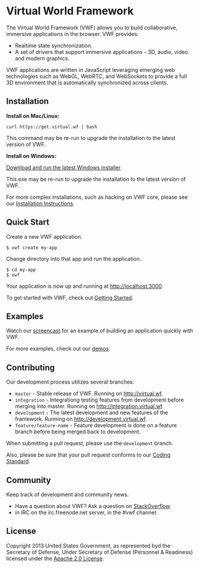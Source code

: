 # Virtual World Framework

The Virtual World Framework (VWF) allows you to build collaborative, immersive applications in the browser. VWF provides:

- Realtime state synchronization.
- A set of drivers that support immersive applications - 3D, audio, video and modern graphics.

VWF applications are written in JavaScript leveraging emerging web technologies such as WebGL, WebRTC, and WebSockets to provide a full 3D environment that is automatically synchronized across clients.

## Installation

**Install on Mac/Linux:**

```
curl https://get.virtual.wf | bash
```

This command may be re-run to upgrade the installation to the latest version of VWF.

**Install on Windows:**

[Download and run the latest Windows installer](http://www.virtual.wf/web/downloads.html).

This exe may be re-run to upgrade the installation to the latest version of VWF.

For more complex installations, such as hacking on VWF core, please see our [Installation Instructions](http://www.virtual.wf/web/docs/install.html).

## Quick Start

Create a new VWF application.

```
$ vwf create my-app
```

Change directory into that app and run the application.

```
$ cd my-app
$ vwf
```

Your application is now up and running at [http://localhost:3000](http://localhost:3000).

To get started with VWF, check out [Getting Started](http://virtual.wf/docs).

## Examples

Watch our [screencast]() for an example of building an application quickly with VWF.

For more examples, check out our [demos](http://www.virtual.wf/web/catalog.html).

## Contributing

Our development process utilizes several branches:

* `master`                - Stable release of VWF. Running on http://virtual.wf.
* `integration`           - Integrationg testing features from development before merging into master. Running on http://integration.virtual.wf.
* `development`           - The latest development and new features of the framework. Running on http://development.virtual.wf.
* `feature/feature-name`  - Feature development is done on a feature branch before being merged back to development.

When submitting a pull request, please use the `development` branch.

Also, please be sure that your pull request conforms to our [Coding Standard](http://redmine.virtualworldframework.com/projects/vwf/wiki/JavaScript_Coding_Standard).

## Community

Keep track of development and community news.

- Have a question about VWF? Ask a question on [StackOverflow](http://stackoverflow.com/questions/tagged/vwf).
- in IRC on the irc.freenode.net server, in the #vwf channel.

## License

Copyright 2013 United States Government, as represented byd the Secretary of Defense, Under Secretary of Defense (Personnel & Readiness) licensed under the [Apache 2.0 License](https://github.com/virtual-world-framework/vwf/blob/master/LICENSE).